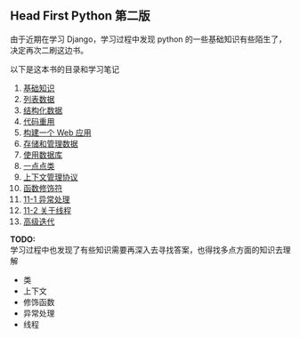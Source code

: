 ## Head First Python 第二版
由于近期在学习 Django，学习过程中发现 python 的一些基础知识有些陌生了，决定再次二刷这边书。  

以下是这本书的目录和学习笔记
1. [基础知识](1.基础知识/README.md)
2. [列表数据](2.列表数据/README.md)
3. [结构化数据](结构化数据/README.md)
4. [代码重用](4.代码重用/README.md)
5. [构建一个 Web 应用](5.构建一个Web应用/README.md)
6. [存储和管理数据](6.存储和管理数据/README.md)
7. [使用数据库](7.使用数据库/README.md)
8. [一点点类](8.一点点类/README.md)
9. [上下文管理协议](9.上下文管理协议/README.md)
10. [函数修饰符](10.函数修饰符/README.md)
11. [11-1 异常处理](11.1异常处理/README.md)
12. [11-2 关于线程](11.2关于线程/README.md)
13. [高级迭代](13.高级迭代/README.md)

**TODO:**  
学习过程中也发现了有些知识需要再深入去寻找答案，也得找多点方面的知识去理解
- 类
- 上下文
- 修饰函数
- 异常处理
- 线程